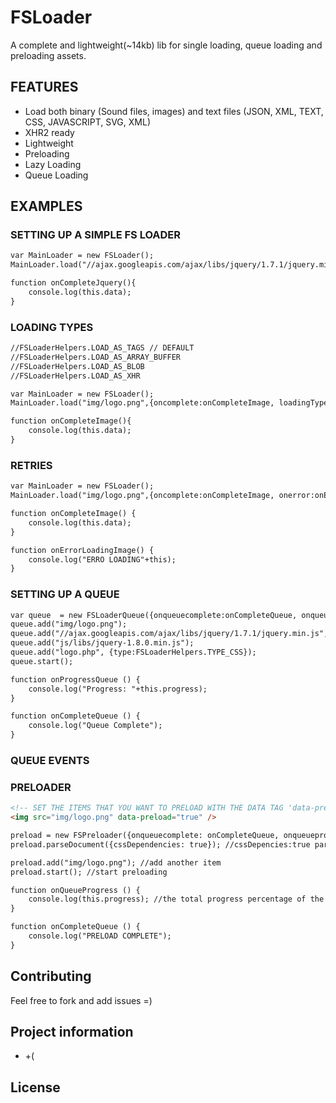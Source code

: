 # FSLoader

 A complete and lightweight(~14kb) lib for single loading, queue loading and preloading assets.

## FEATURES

* Load both binary (Sound files, images) and text files (JSON, XML, TEXT, CSS, JAVASCRIPT, SVG, XML)
* XHR2 ready
* Lightweight
* Preloading
* Lazy Loading
* Queue Loading

## EXAMPLES

### SETTING UP A SIMPLE FS LOADER

```html
var MainLoader = new FSLoader();
MainLoader.load("//ajax.googleapis.com/ajax/libs/jquery/1.7.1/jquery.min.js",{oncomplete:onCompleteJquery});

function onCompleteJquery(){
    console.log(this.data);
}
```

### LOADING TYPES

```html
//FSLoaderHelpers.LOAD_AS_TAGS // DEFAULT
//FSLoaderHelpers.LOAD_AS_ARRAY_BUFFER
//FSLoaderHelpers.LOAD_AS_BLOB
//FSLoaderHelpers.LOAD_AS_XHR

var MainLoader = new FSLoader();
MainLoader.load("img/logo.png",{oncomplete:onCompleteImage, loadingType: FSLoaderHelpers.LOAD_AS_BLOB});

function onCompleteImage(){
    console.log(this.data);
}
```

### RETRIES

```html
var MainLoader = new FSLoader();
MainLoader.load("img/logo.png",{oncomplete:onCompleteImage, onerror:onErrorLoadingImage, retries:3});

function onCompleteImage() {
    console.log(this.data);
}

function onErrorLoadingImage() {
    console.log("ERRO LOADING"+this);
}
```

### SETTING UP A QUEUE

```html
var queue  = new FSLoaderQueue({onqueuecomplete:onCompleteQueue, onqueueprogress:onProgressQueue);
queue.add("img/logo.png");
queue.add("//ajax.googleapis.com/ajax/libs/jquery/1.7.1/jquery.min.js", {id:"jquery-external", oncomplete:onCompletejQuery});
queue.add("js/libs/jquery-1.8.0.min.js");
queue.add("logo.php", {type:FSLoaderHelpers.TYPE_CSS});
queue.start();

function onProgressQueue () {
    console.log("Progress: "+this.progress);
}

function onCompleteQueue () {
    console.log("Queue Complete");
}

```


### QUEUE EVENTS

### PRELOADER

```html
<!-- SET THE ITEMS THAT YOU WANT TO PRELOAD WITH THE DATA TAG 'data-preload="true"' -->
<img src="img/logo.png" data-preload="true" />
```

```html
preload = new FSPreloader({onqueuecomplete: onCompleteQueue, onqueueprogress: onQueueProgress, ignoreErrors: true});
preload.parseDocument({cssDependencies: true}); //cssDepencies:true parse the loaded CSS and load the background-images used

preload.add("img/logo.png"); //add another item
preload.start(); //start preloading

function onQueueProgress () {
    console.log(this.progress); //the total progress percentage of the loaded queue
}

function onCompleteQueue () {
    console.log("PRELOAD COMPLETE");
}

```


## Contributing

Feel free to fork and add issues =)


## Project information

* +(

## License

